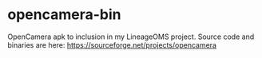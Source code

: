 # opencamera-bin
OpenCamera apk to inclusion in my LineageOMS project. Source code and binaries are here: https://sourceforge.net/projects/opencamera
